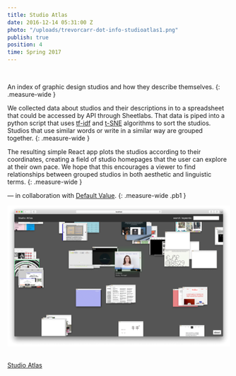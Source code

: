 ```yaml
---
title: Studio Atlas
date: 2016-12-14 05:31:00 Z
photo: "/uploads/trevorcarr-dot-info-studioatlas1.png"
publish: true
position: 4
time: Spring 2017 
---
```


<img ix-path="trevorcarr-dot-info-studioatlas1.png"
     sizes="100vw" />

An index of graphic design studios and how they describe themselves.
{: .measure-wide }

We collected data about studios and their descriptions in to a spreadsheet that could be accessed by API through Sheetlabs. That data is piped into a python script that uses <span class="link dim out nobreak">[tf-idf](https://en.wikipedia.org/wiki/Tf%E2%80%93idf)</span> and <span class="link dim out nobreak">[t-SNE](https://en.wikipedia.org/wiki/Tf%E2%80%93idf)</span> algorithms to sort the studios. Studios that use similar words or write in a similar way are grouped together.
{: .measure-wide }

The resulting simple React app plots the studios according to their coordinates, creating a field of studio homepages that the user can explore at their own pace. We hope that this encourages a viewer to find relationships between grouped studios in both aesthetic and linguistic terms.
{: .measure-wide }

— in collaboration with <span class="link dim out">[Default Value](http://defaultvalue.info/)</span>.
{: .measure-wide .pb1 }

![](/uploads/trevorcarr-dot-info-studioatlas3.gif)
<img ix-path="trevorcarr-dot-info-studioatlas2.png"
     sizes="100vw" />
<img ix-path="trevorcarr-dot-info-studioatlas4.png"
    sizes="100vw" />

<span class="link dim out">[Studio Atlas](https://trevorcarr.info/deploy-studio-atlas/)</span>
